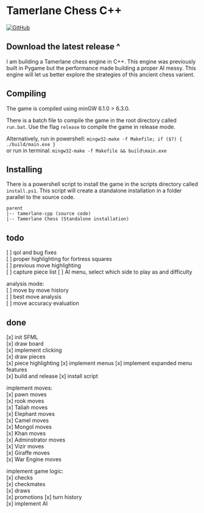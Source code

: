 # Tamerlane Chess C++

[![GitHub](https://img.shields.io/badge/GitHub-Download-blue?style=flat-square&logo=github)](https://github.com/mirror-shades/tamerlane-cpp/releases/latest/download/Tamerlane.Chess.zip)

## Download the latest release ^

I am building a Tamerlane chess engine in C++. This engine was previously built in Pygame but the performance made building a proper AI messy. This engine will let us better explore the strategies of this ancient chess varient.

## Compiling

The game is compiled using minGW 6.1.0 > 6.3.0.

There is a batch file to compile the game in the root directory called `run.bat`. Use the flag `release` to compile the game in release mode.

Alternatively, run in powershell:
`mingw32-make -f Makefile; if ($?) { ./build/main.exe }`  
or run in terminal:
`mingw32-make -f Makefile && build\main.exe`

## Installing

There is a powershell script to install the game in the scripts directory called `install.ps1`. This script will create a standalone installation in a folder parallel to the source code.

```
parent
|-- tamerlane-cpp (source code)
|-- Tamerlane Chess (Standalone installation)
```

## todo

[ ] qol and bug fixes  
[ ] proper highlighting for fortress squares  
[ ] previous move highlighting  
[ ] capture piece list
[ ] AI menu, select which side to play as and difficulty

analysis mode:  
[ ] move by move history  
[ ] best move analysis  
[ ] move accuracy evaluation

## done

[x] init SFML  
[x] draw board  
[x] implement clicking  
[x] draw pieces  
[x] piece highlighting
[x] implement menus
[x] implement expanded menu features  
[x] build and release
[x] install script

implement moves:  
[x] pawn moves  
[x] rook moves  
[x] Taliah moves  
[x] Elephant moves  
[x] Camel moves  
[x] Mongol moves  
[x] Khan moves  
[x] Adminstrator moves  
[x] Vizir moves  
[x] Giraffe moves  
[x] War Engine moves

implement game logic:  
[x] checks  
[x] checkmates  
[x] draws  
[x] promotions
[x] turn history  
[x] implement AI
